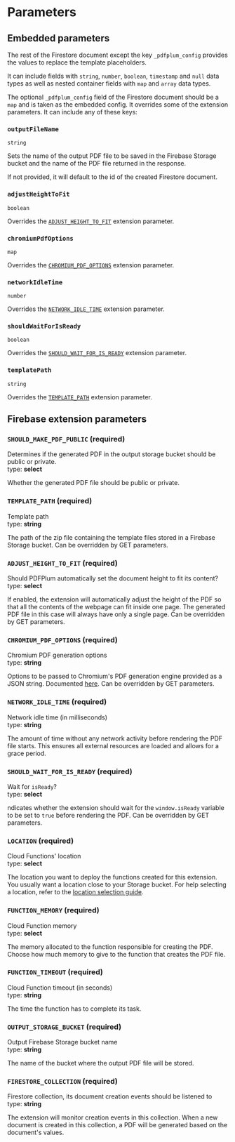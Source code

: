 # Parameters

## Embedded parameters

The rest of the Firestore document except the key `_pdfplum_config` provides the values to replace the template placeholders.

It can include fields with `string`, `number`, `boolean`, `timestamp` and `null` data types as well as nested container fields with `map` and `array` data types.

The optional `_pdfplum_config` field of the Firestore document should be a `map` and is taken as the embedded config. It overrides some of the extension parameters. It can include any of these keys:

### `outputFileName`

`string`

Sets the name of the output PDF file to be saved in the Firebase Storage bucket and the name of the PDF file returned in the response.

If not provided, it will default to the id of the created Firestore document.

### `adjustHeightToFit`

`boolean`

Overrides the [`ADJUST_HEIGHT_TO_FIT`](https://github.com/pdfplum/pdfplum/tree/main/http-pdf-generator/PARAMETERS.md#adjustheighttofit-required) extension parameter.

### `chromiumPdfOptions`

`map`

Overrides the [`CHROMIUM_PDF_OPTIONS`](https://github.com/pdfplum/pdfplum/tree/main/http-pdf-generator/PARAMETERS.md#chromiumpdfoptions-optional) extension parameter.

### `networkIdleTime`

`number`

Overrides the [`NETWORK_IDLE_TIME`](https://github.com/pdfplum/pdfplum/tree/main/http-pdf-generator/PARAMETERS.md#networkidletime-required) extension parameter.

### `shouldWaitForIsReady`

`boolean`

Overrides the [`SHOULD_WAIT_FOR_IS_READY`](https://github.com/pdfplum/pdfplum/tree/main/http-pdf-generator/PARAMETERS.md#shouldwaitforisready-required) extension parameter.

### `templatePath`

`string`

Overrides the [`TEMPLATE_PATH`](https://github.com/pdfplum/pdfplum/tree/main/http-pdf-generator/PARAMETERS.md#templatepath-required) extension parameter.

## Firebase extension parameters

### `SHOULD_MAKE_PDF_PUBLIC` (required)

Determines if the generated PDF in the output storage bucket should be public or private.<br/>
type: **select**

Whether the generated PDF file should be public or private.

### `TEMPLATE_PATH` (required)

Template path<br/>
type: **string**

The path of the zip file containing the template files stored in a Firebase Storage bucket. Can be overridden by GET parameters.

### `ADJUST_HEIGHT_TO_FIT` (required)

Should PDFPlum automatically set the document height to fit its content?<br/>
type: **select**

If enabled, the extension will automatically adjust the height of the PDF so that all the contents of the webpage can fit inside one page. The generated PDF file in this case will always have only a single page. Can be overridden by GET parameters.

### `CHROMIUM_PDF_OPTIONS` (required)

Chromium PDF generation options<br/>
type: **string**

Options to be passed to Chromium's PDF generation engine provided as a JSON string. Documented [here](https://www.puppeteersharp.com/api/PuppeteerSharp.PdfOptions.html). Can be overridden by GET parameters.

### `NETWORK_IDLE_TIME` (required)

Network idle time (in milliseconds)<br/>
type: **string**

The amount of time without any network activity before rendering the PDF file starts. This ensures all external resources are loaded and allows for a grace period.

### `SHOULD_WAIT_FOR_IS_READY` (required)

Wait for `isReady`?<br/>
type: **select**

ndicates whether the extension should wait for the `window.isReady` variable to be set to `true` before rendering the PDF. Can be overridden by GET parameters.

### `LOCATION` (required)

Cloud Functions' location<br/>
type: **select**

The location you want to deploy the functions created for this extension. You usually want a location close to your Storage bucket. For help selecting a location, refer to the [location selection guide](https://firebase.google.com/docs/functions/locations).

### `FUNCTION_MEMORY` (required)

Cloud Function memory<br/>
type: **select**

The memory allocated to the function responsible for creating the PDF. Choose how much memory to give to the function that creates the PDF file.

### `FUNCTION_TIMEOUT` (required)

Cloud Function timeout (in seconds)<br/>
type: **string**

The time the function has to complete its task.

### `OUTPUT_STORAGE_BUCKET` (required)

Output Firebase Storage bucket name<br/>
type: **string**

The name of the bucket where the output PDF file will be stored.

### `FIRESTORE_COLLECTION` (required)

Firestore collection, its document creation events should be listened to<br/>
type: **string**

The extension will monitor creation events in this collection. When a new document is created in this collection, a PDF will be generated based on the document's values.
